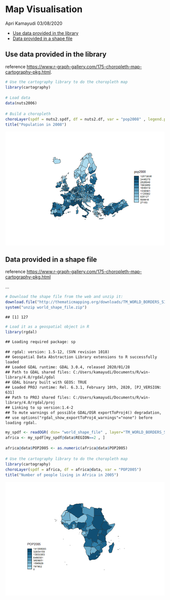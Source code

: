 Map Visualisation
================
Apri Kamayudi
03/08/2020

  - [Use data provided in the
    library](#use-data-provided-in-the-library)
  - [Data provided in a shape file](#data-provided-in-a-shape-file)

## Use data provided in the library

reference
<https://www.r-graph-gallery.com/175-choropleth-map-cartography-pkg.html>.

``` r
# Use the cartography library to do the choropleth map
library(cartography)

# Load data
data(nuts2006)

# Build a choropleth
choroLayer(spdf = nuts2.spdf, df = nuts2.df, var = "pop2008" , legend.pos = "right")
title("Population in 2008")
```

![](map-visualisation_files/figure-gfm/unnamed-chunk-1-1.png)<!-- -->

## Data provided in a shape file

reference
<https://www.r-graph-gallery.com/175-choropleth-map-cartography-pkg.html>

…

``` r
# Download the shape file from the web and unzip it:
download.file("http://thematicmapping.org/downloads/TM_WORLD_BORDERS_SIMPL-0.3.zip" , destfile="world_shape_file.zip")
system("unzip world_shape_file.zip")
```

    ## [1] 127

``` r
# Load it as a geospatial object in R
library(rgdal)
```

    ## Loading required package: sp

    ## rgdal: version: 1.5-12, (SVN revision 1018)
    ## Geospatial Data Abstraction Library extensions to R successfully loaded
    ## Loaded GDAL runtime: GDAL 3.0.4, released 2020/01/28
    ## Path to GDAL shared files: C:/Users/kamayudi/Documents/R/win-library/4.0/rgdal/gdal
    ## GDAL binary built with GEOS: TRUE 
    ## Loaded PROJ runtime: Rel. 6.3.1, February 10th, 2020, [PJ_VERSION: 631]
    ## Path to PROJ shared files: C:/Users/kamayudi/Documents/R/win-library/4.0/rgdal/proj
    ## Linking to sp version:1.4-2
    ## To mute warnings of possible GDAL/OSR exportToProj4() degradation,
    ## use options("rgdal_show_exportToProj4_warnings"="none") before loading rgdal.

``` r
my_spdf <- readOGR( dsn= "world_shape_file" , layer="TM_WORLD_BORDERS_SIMPL-0.3", verbose=FALSE) 
africa <- my_spdf[my_spdf@data$REGION==2 , ]

africa@data$POP2005 <- as.numeric(africa@data$POP2005)

# Use the cartography library to do the choropleth map
library(cartography)
choroLayer(spdf = africa, df = africa@data, var = "POP2005")
title("Number of people living in Africa in 2005")
```

![](map-visualisation_files/figure-gfm/unnamed-chunk-2-1.png)<!-- -->
